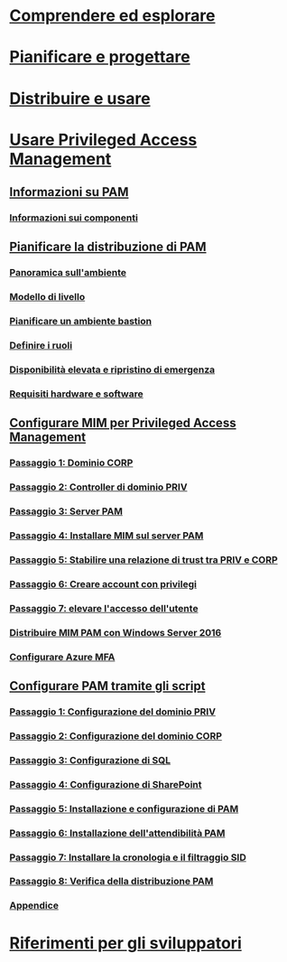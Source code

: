 # [Comprendere ed esplorare](/microsoft-identity-manager/understand-explore/microsoft-identity-manager-2016)
# [Pianificare e progettare](/microsoft-identity-manager/plan-design/microsoft-identity-manager-2016-supported-platforms)
# [Distribuire e usare](/microsoft-identity-manager/deploy-use/microsoft-identity-manager-deploy)
# [Usare Privileged Access Management](privileged-identity-management-for-active-directory-domain-services.md)
## [Informazioni su PAM](privileged-identity-management-for-active-directory-domain-services.md)
### [Informazioni sui componenti](principles-of-operation.md)
## [Pianificare la distribuzione di PAM](environment-overview.md)
### [Panoramica sull'ambiente](environment-overview.md)
### [Modello di livello](tier-model-for-partitioning-administrative-privileges.md)
### [Pianificare un ambiente bastion](planning-bastion-environment.md)
### [Definire i ruoli](defining-roles-for-pam.md)
### [Disponibilità elevata e ripristino di emergenza](high-availability-disaster-recovery-considerations-bastion-environment.md)
### [Requisiti hardware e software](hardware-software-requirements.md)
## [Configurare MIM per Privileged Access Management](configuring-mim-environment-for-pam.md)
### [Passaggio 1: Dominio CORP](step-1-prepare-corp-domain.md)
### [Passaggio 2: Controller di dominio PRIV](step-2-prepare-priv-domain-controller.md)
### [Passaggio 3: Server PAM](step-3-prepare-pam-server.md)
### [Passaggio 4: Installare MIM sul server PAM](step-4-install-mim-components-on-pam-server.md)
### [Passaggio 5: Stabilire una relazione di trust tra PRIV e CORP](step-5-establish-trust-between-priv-corp-forests.md)
### [Passaggio 6: Creare account con privilegi](step-6-transition-group-to-pam.md)
### [Passaggio 7: elevare l'accesso dell'utente](step-7-elevate-user-access.md)
### [Distribuire MIM PAM con Windows Server 2016](deploy-pam-with-windows-server-2016.md)
### [Configurare Azure MFA](use-azure-mfa-for-activation.md)
## [Configurare PAM tramite gli script](sp1-pam-configure-using-scripts.md)
### [Passaggio 1: Configurazione del dominio PRIV](sp1-step1-configuring-priv-domain.md)
### [Passaggio 2: Configurazione del dominio CORP](sp1-step2-configuring-corp-domain.md)
### [Passaggio 3: Configurazione di SQL](sp1-step3-installing-configuring-sql.md)
### [Passaggio 4: Configurazione di SharePoint](sp1-step4-configuring-sharepoint.md)
### [Passaggio 5: Installazione e configurazione di PAM](sp1-step5-configuring-pam.md)
### [Passaggio 6: Installazione dell'attendibilità PAM](sp1-step6-setup-pam-trust.md)
### [Passaggio 7: Installare la cronologia e il filtraggio SID](sp1-step7-setup-sidhistory-sidfiltering.md)
### [Passaggio 8: Verifica della distribuzione PAM](sp1-step8-pam-deployment-verification.md)
### [Appendice](sp1-pam-deployment-addendum.md)
# [Riferimenti per gli sviluppatori](/microsoft-identity-manager/reference/microsoft-identity-manager-2016-developer-reference)


<!--HONumber=Feb17_HO3-->


